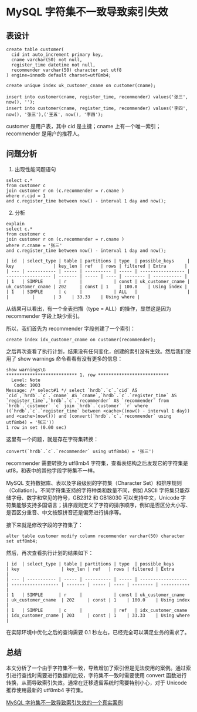 # MySQL 字符集不一致导致索引失效

## 表设计

```mysql
create table customer(
  cid int auto_increment primary key,
  cname varchar(50) not null,
  register_time datetime not null,
  recommender varchar(50) character set utf8
) engine=innodb default charset=utf8mb4;

create unique index uk_customer_cname on customer(cname);

insert into customer(cname, register_time, recommender) values('张三', now(), '');
insert into customer(cname, register_time, recommender) values('李四', now(), '张三'),('王五', now(), '李四');
```

customer 是用户表，其中 cid 是主键；cname 上有一个唯一索引；recommender 是用户的推荐人。

## 问题分析

1. 出现性能问题语句

```mysql
select c.*
from customer c
join customer r on (c.recommender = r.cname )
where r.cid = 1
and c.register_time between now() - interval 1 day and now();
```
2. 分析

```mysql
explain
select c.*
from customer c
join customer r on (c.recommender = r.cname )
where r.cname = '张三'
and c.register_time between now() - interval 1 day and now();

| id  | select_type | table | partitions | type  | possible_keys     | key               | key_len | ref   | rows | filtered | Extra       |
| --- | ----------- | ----- | ---------- | ----- | ----------------- | ----------------- | ------- | ----- | ---- | -------- | ----------- |
| 1   | SIMPLE      | r     |            | const | uk_customer_cname | uk_customer_cname | 202     | const | 1    | 100.0    | Using index |
| 1   | SIMPLE      | c     |            | ALL   |                   |                   |         |       | 3    | 33.33    | Using where |
```

从结果可以看出，有一个全表扫描（type = ALL）的操作，显然这是因为 recommender 字段上缺少索引。

所以，我们首先为 recommender 字段创建了一个索引：

```mysql
create index idx_customer_cname on customer(recommender);
```

之后再次查看了执行计划，结果没有任何变化，创建的索引没有生效。然后我们使用了 show warnings 命令看看有没有更多的信息：

```mysql
show warnings\G
*************************** 1. row ***************************
  Level: Note
   Code: 1003
Message: /* select#1 */ select `hrdb`.`c`.`cid` AS `cid`,`hrdb`.`c`.`cname` AS `cname`,`hrdb`.`c`.`register_time` AS `register_time`,`hrdb`.`c`.`recommender` AS `recommender` from `hrdb`.`customer` `c` join `hrdb`.`customer` `r` where ((`hrdb`.`c`.`register_time` between <cache>((now() - interval 1 day)) and <cache>(now())) and (convert(`hrdb`.`c`.`recommender` using utf8mb4) = '张三'))
1 row in set (0.00 sec)
```

这里有一个问题，就是存在字符集转换：

```mysql
convert(`hrdb`.`c`.`recommender` using utf8mb4) = '张三')
```

recommender 需要转换为 utf8mb4 字符集，查看表结构之后发现它的字符集是 utf8，和表中的其他字段字符集不一样。 

MySQL 支持数据库、表以及字段级别的字符集（Character Set）和排序规则（Collation）。不同字符集支持的字符种类和数量不同，例如 ASCII 字符集只能存储字母、数字和常见的符号，GB2312 和 GB18030 可以支持中文，Unicode 字符集能够支持多国语言；排序规则定义了字符的排序顺序，例如是否区分大小写、是否区分重音、中文按照拼音还是偏旁进行排序等。

接下来就是修改字段的字符集了：

```mysql
alter table customer modify column recommender varchar(50) character set utf8mb4;
```

然后，再次查看执行计划的结果如下：

```mysql
| id  | select_type | table | partitions | type  | possible_keys      | key                | key_len | ref   | rows | filtered | Extra       |
| --- | ----------- | ----- | ---------- | ----- | ------------------ | ------------------ | ------- | ----- | ---- | -------- | ----------- |
| 1   | SIMPLE      | r     |            | const | uk_customer_cname  | uk_customer_cname  | 202     | const | 1    | 100.0    | Using index |
| 1   | SIMPLE      | c     |            | ref   | idx_customer_cname | idx_customer_cname | 203     | const | 1    | 33.33    | Using where |
```

在实际环境中优化之后的查询需要 0.1 秒左右，已经完全可以满足业务的需求了。

## 总结

本文分析了一个由于字符集不一致，导致增加了索引但是无法使用的案例。通过索引进行查找时需要进行数据的比较，字符集不一致时需要使用 convert 函数进行转换，从而导致索引失效。通常在迁移遗留系统时需要特别小心，对于 Unicode 推荐使用最新的 utf8mb4 字符集。


[MySQL 字符集不一致导致索引失效的一个真实案例](https://blog.51cto.com/u_15300891/3055342)